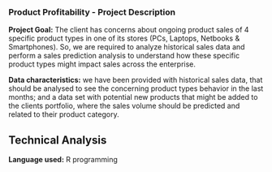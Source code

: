 ### Product Profitability - Project Description

**Project Goal:** The client has concerns about ongoing product sales of 4 specific product types in one of its stores (PCs, Laptops, Netbooks & Smartphones). So, we are required to analyze historical sales data and perform a sales prediction analysis to understand how these specific product types might impact sales across the enterprise.


**Data characteristics:** we have been provided with historical sales data, that should be analysed to see the concerning product types behavior in the last months; and a data set with potential new products that might be added to the clients portfolio, where the sales volume should be predicted and related to their product category.

## Technical Analysis
**Language used:** R programming




